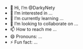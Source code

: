 - 👋 Hi, I’m @DarkyNety
- 👀 I’m interested in ...
- 🌱 I’m currently learning ...
- 💞️ I’m looking to collaborate on ...
- 📫 How to reach me ...
- 😄 Pronouns: ...
- ⚡ Fun fact: ...

<!---
DarkyNety/DarkyNety is a ✨ special ✨ repository because its `README.md` (this file) appears on your GitHub profile.
You can click the Preview link to take a look at your changes.
--->
